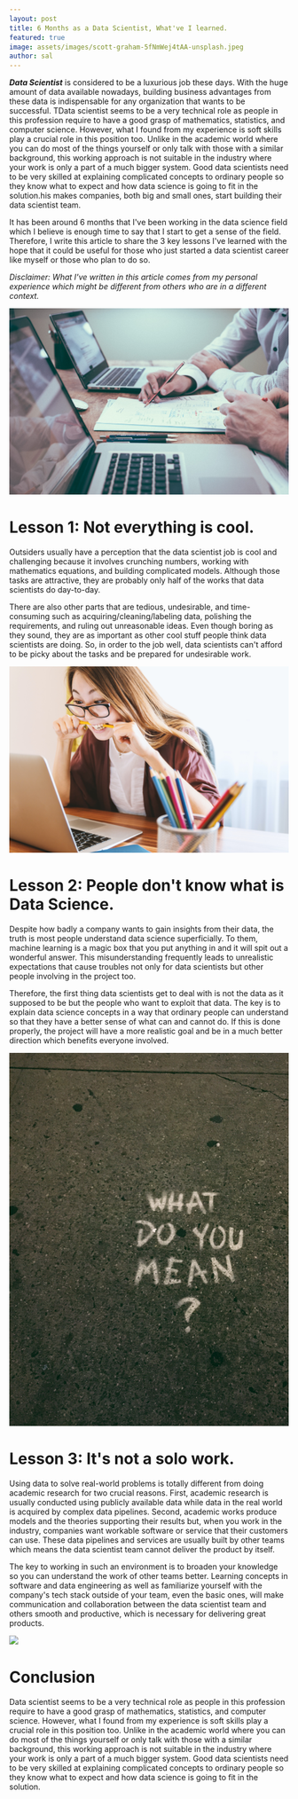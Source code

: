 ```yaml
---
layout: post
title: 6 Months as a Data Scientist, What've I learned.
featured: true
image: assets/images/scott-graham-5fNmWej4tAA-unsplash.jpeg
author: sal
---
```


***Data Scientist*** is considered to be a luxurious job these days. With the huge amount of data available nowadays, building business advantages from these data is indispensable for any organization that wants to be successful. TData scientist seems to be a very technical role as people in this profession require to have a good grasp of mathematics, statistics, and computer science. However, what I found from my experience is soft skills play a crucial role in this position too. Unlike in the academic world where you can do most of the things yourself or only talk with those with a similar background, this working approach is not suitable in the industry where your work is only a part of a much bigger system. Good data scientists need to be very skilled at explaining complicated concepts to ordinary people so they know what to expect and how data science is going to fit in the solution.his makes companies, both big and small ones, start building their data scientist team.

It has been around 6 months that I've been working in the data science field which I believe is enough time to say that I start to get a sense of the field. Therefore, I write this article to share the 3 key lessons I've learned with the hope that it could be useful for those who just started a data scientist career like myself or those who plan to do so.

*Disclaimer: What I've written in this article comes from my personal experience which might be different from others who are in a different context.*

![](/assets/images/scott-graham-5fNmWej4tAA-unsplash.jpeg)

# Lesson 1: Not everything is cool.

Outsiders usually have a perception that the data scientist job is cool and challenging because it involves crunching numbers, working with mathematics equations, and building complicated models. Although those tasks are attractive, they are probably only half of the works that data scientists do day-to-day.
	
There are also other parts that are tedious, undesirable, and time-consuming such as acquiring/cleaning/labeling data, polishing the requirements, and ruling out unreasonable ideas. Even though boring as they sound, they are as important as other cool stuff people think data scientists are doing. So, in order to the job well, data scientists can't afford to be picky about the tasks and be prepared for undesirable work.

![](/assets/images/jeshoots-com--2vD8lIhdnw-unsplash.jpeg)

# Lesson 2: People don't know what is Data Science.

Despite how badly a company wants to gain insights from their data, the truth is most people understand data science superficially. To them, machine learning is a magic box that you put anything in and it will spit out a wonderful answer. This misunderstanding frequently leads to unrealistic expectations that cause troubles not only for data scientists but other people involving in the project too.
	
Therefore, the first thing data scientists get to deal with is not the data as it supposed to be but the people who want to exploit that data. The key is to explain data science concepts in a way that ordinary people can understand so that they have a better sense of what can and cannot do. If this is done properly, the project will have a more realistic goal and be in a much better direction which benefits everyone involved.

![](/assets/images/jon-tyson-RUsczRV6ifY-unsplash.jpeg)

# Lesson 3: It's not a solo work.

Using data to solve real-world problems is totally different from doing academic research for two crucial reasons. First, academic research is usually conducted using publicly available data while data in the real world is acquired by complex data pipelines. Second, academic works produce models and the theories supporting their results but, when you work in the industry, companies want workable software or service that their customers can use. These data pipelines and services are usually built by other teams which means the data scientist team cannot deliver the product by itself.

The key to working in such an environment is to broaden your knowledge so you can understand the work of other teams better.  Learning concepts in software and data engineering as well as familiarize yourself with the company's tech stack outside of your team, even the basic ones, will make communication and collaboration between the data scientist team and others smooth and productive, which is necessary for delivering great products.

![](/assets/images/krakenimages-Y5bvRlcCx8k-unsplash.jpeg)

# Conclusion

Data scientist seems to be a very technical role as people in this profession require to have a good grasp of mathematics, statistics, and computer science. However, what I found from my experience is soft skills play a crucial role in this position too. Unlike in the academic world where you can do most of the things yourself or only talk with those with a similar background, this working approach is not suitable in the industry where your work is only a part of a much bigger system. Good data scientists need to be very skilled at explaining complicated concepts to ordinary people so they know what to expect and how data science is going to fit in the solution.